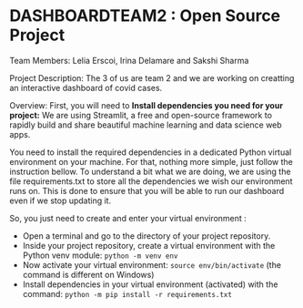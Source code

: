 # DASHBOARDTEAM2 : Open Source Project
Team Members:
Lelia Erscoi, Irina Delamare and Sakshi Sharma

Project Description:
The 3 of us are team 2 and we are working on creatting an interactive dashboard of covid cases.

Overview:
First, you will need to **Install dependencies you need for your project:**
We are using Streamlit, a free and open-source framework to rapidly build and share beautiful machine learning and data science web apps. 

You need to install the required dependencies in a dedicated Python virtual environment on your machine. For that, nothing more simple, just follow the instruction bellow.
To understand a bit what we are doing, we are using the file requirements.txt to store all the dependencies we wish our environment runs on. This is done to ensure that you will be able to run our dashboard even if we stop updating it.

So, you just need to create and enter your virtual environment :
- Open a terminal and go to the directory of your project repository.
- Inside your project repository, create a virtual environment with the Python venv module:
``` python -m venv env ```
- Now activate your virtual environment:
```source env/bin/activate```
(the command is different on Windows)
- Install dependencies in your virtual environment (activated) with the command:
```python -m pip install -r requirements.txt```

